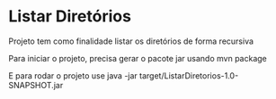 # Listar Diretórios

Projeto tem como finalidade listar os diretórios de forma recursiva

Para iniciar o projeto, precisa gerar o pacote jar usando mvn package

E para rodar o projeto use java -jar target/ListarDiretorios-1.0-SNAPSHOT.jar <DIRETORIO QUE DESEJA LISTAR>